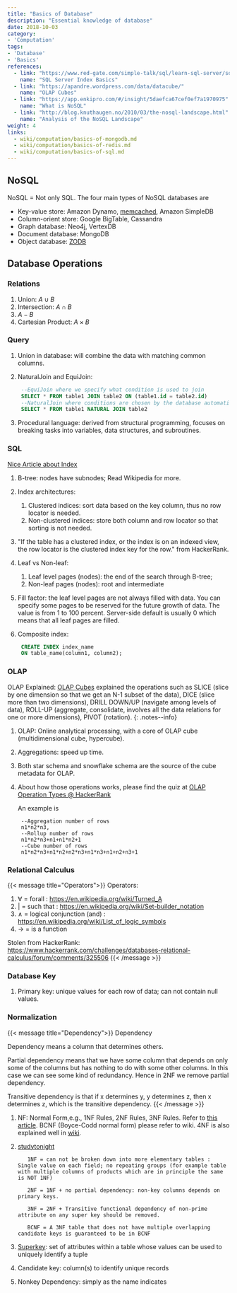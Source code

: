 ```yaml
---
title: "Basics of Database"
description: "Essential knowledge of database"
date: 2018-10-03
category:
- 'Computation'
tags:
- 'Database'
- 'Basics'
references:
  - link: "https://www.red-gate.com/simple-talk/sql/learn-sql-server/sql-server-index-basics/"
    name: "SQL Server Index Basics"
  - link: "https://apandre.wordpress.com/data/datacube/"
    name: "OLAP Cubes"
  - link: "https://app.enkipro.com/#/insight/5daefca67cef0ef7a1970975"
    name: "What is NoSQL"
  - link: "http://blog.knuthaugen.no/2010/03/the-nosql-landscape.html"
    name: "Analysis of the NoSQL Landscape"
weight: 4
links:
  - wiki/computation/basics-of-mongodb.md
  - wiki/computation/basics-of-redis.md
  - wiki/computation/basics-of-sql.md
---
```



## NoSQL

NoSQL = Not only SQL. The four main types of NoSQL databases are

- Key-value store: Amazon Dynamo, [memcached](http://memcached.org), Amazon SimpleDB
- Column-orient store: Google BigTable, Cassandra
- Graph database: Neo4j, VertexDB
- Document database: MongoDB
- Object database: [ZODB](http://www.zodb.org/)


## Database Operations


### Relations


1. Union: $A\cup B$
2. Intersection: $A\cap B$
3. $A - B$
4. Cartesian Product: $A \times B$


### Query

1. Union in database: will combine the data with matching common columns.
2. NaturalJoin and EquiJoin:

   ```SQL
    --EquiJoin where we specify what condition is used to join
    SELECT * FROM table1 JOIN table2 ON (table1.id = table2.id)
    --NaturalJoin where conditions are chosen by the database automatically
    SELECT * FROM table1 NATURAL JOIN table2
   ```
3. Procedural language: derived from structural programming, focuses on breaking tasks into variables, data structures, and subroutines.


### SQL

[Nice Article about Index](https://www.red-gate.com/simple-talk/sql/learn-sql-server/sql-server-index-basics/)

1. B-tree: nodes have subnodes; Read Wikipedia for more.
2. Index architectures:
   1. Clustered indices: sort data based on the key column, thus no row locator is needed.
   2. Non-clustered indices: store both column and row locator so that sorting is not needed.
3. "If the table has a clustered index, or the index is on an indexed view, the row locator is the clustered index key for the row." from HackerRank.
4. Leaf vs Non-leaf:
   1. Leaf level pages (nodes): the end of the search through B-tree;
   2. Non-leaf pages (nodes): root and intermediate
5. Fill factor: the leaf level pages are not always filled with data. You can specify some pages to be reserved for the future growth of data. The value is from 1 to 100 percent. Server-side default is usually 0 which means that all leaf pages are filled.
6. Composite index:

   ```sql
    CREATE INDEX index_name
    ON table_name(column1, column2);
   ```

### OLAP

OLAP Explained: [OLAP Cubes](https://apandre.wordpress.com/data/datacube/) explained the operations such as SLICE (slice by one dimension so that we get an N-1 subset of the data), DICE (slice more than two dimensions), DRILL DOWN/UP (navigate among levels of data), ROLL-UP (aggregate, consolidate, involves all the data relations for one or more dimensions), PIVOT (rotation).
{: .notes--info}

1. OLAP: Online analytical processing, with a core of OLAP cube (multidimensional cube, hypercube).
2. Aggregations: speed up time.
3. Both star schema and snowflake schema are the source of the cube metadata for OLAP.

4. About how those operations works, please find the quiz at [OLAP Operation Types @ HackerRank](https://www.hackerrank.com/challenges/olap-operation-types-2/forum)

   An example is

   ```text
    --Aggregation number of rows
    n1*n2*n3,
    --Rollup number of rows
    n1*n2*n3+n1+n1*n2+1
    --Cube number of rows
    n1*n2*n3+n1*n2+n2*n3+n1*n3+n1+n2+n3+1
   ```


### Relational Calculus

{{< message title="Operators">}}
Operators:
   1. ∀ = forall : https://en.wikipedia.org/wiki/Turned_A
   2. | = such that : https://en.wikipedia.org/wiki/Set-builder_notation
   3. ∧ = logical conjunction (and) : https://en.wikipedia.org/wiki/List_of_logic_symbols
   4. → = is a function

   Stolen from HackerRank: https://www.hackerrank.com/challenges/databases-relational-calculus/forum/comments/325506
{{< /message >}}


### Database Key

1. Primary key: unique values for each row of data; can not contain null values.

### Normalization

{{< message title="Dependency">}}
Dependency

   Dependency means a column that determines others.

   Partial dependency means that we have some column that depends on only some of the columns but has nothing to do with some other columns. In this case we can see some kind of redundancy. Hence in 2NF we remove partial dependency.

   Transitive dependency is that if x determines y, y determines z, then x determines z, which is the transitive dependency.
{{< /message >}}

1. NF: Normal Form,e.g., 1NF Rules, 2NF Rules, 3NF Rules. Refer to [this article](https://www.guru99.com/database-normalization.html). BCNF (Boyce-Codd normal form) please refer to wiki. 4NF is also explained well in [wiki](https://en.wikipedia.org/wiki/Fourth_normal_form).
2. [studytonight](https://www.studytonight.com/dbms/database-normalization.php)

   ```text
      1NF = can not be broken down into more elementary tables : Single value on each field; no repeating groups (for example table with multiple columns of products which are in principle the same is NOT 1NF)

      2NF = 1NF + no partial dependency: non-key columns depends on primary keys.

      3NF = 2NF + Transitive functional dependency of non-prime attribute on any super key should be removed.

      BCNF = A 3NF table that does not have multiple overlapping candidate keys is guaranteed to be in BCNF
   ```
3. [Superkey](https://en.wikipedia.org/wiki/Superkey):  set of attributes within a table whose values can be used to uniquely identify a tuple
4. Candidate key: column(s) to identify unique records
5. Nonkey Dependency: simply as the name indicates
